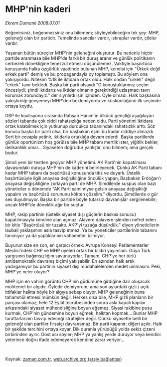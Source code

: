 # MHP'nin kaderi

*Ekrem Dumanlı 2008.07.01*

<tr><td class="metin" colspan="2" style="padding-top: 20px; padding-left: 5px; padding-right: 10px;">Beğenirsiniz, beğenmezsiniz onu bilemem; söyleyebileceğim tek şey: MHP, geleneği olan bir partidir. Temelinde sancılar vardır, ıstıraplar vardır, çileler vardır.</td></tr><tr><td class="metin" colspan="2" style="padding-top: 20px; padding-left: 5px; padding-right: 10px;"><p>Yaşanan bütün süreçler MHP'nin geleneğini oluşturur. Bu nedenle hiçbir partide aranmasa bile MHP'de farklı bir duruş aranır ve günlük politikanın cerbezeli dönekliğine tenezzül etmesi düşünülemez. Vaktiyle başörtüsü konusunda halka özgürlük vaadinde bulunan MHP, kendisi için "Ürkek değil erkek parti" demiş ve bu propagandayla oy toplamıştı. Bu söylem ona yakışıyordu. Nitekim %18 ile iktidara ortak oldu. Halk ondan "ürkek" değil "erkek" tavır bekledi. Başka bir parti olsaydı "O konuştuklarımız seçim öncesiydi; şimdi iktidarız ve iktidar olmanın gerektirdiği uzlaşmacı tavrı korumak zorundayız." der sıyrılırdı işin içinden. Öyle olmadı. Halk başkasına yakıştırdığı gevşemeyi MHP'den beklemiyordu ve küskünlüğünü ilk seçimde ortaya koydu.
<p>DSP ile koalisyonu sırasında Rahşan Hanım'ın ülkücü gençliği aşağılayan sözleri tabanda çok ciddi rahatsızlığa neden oldu. Parti yönetimi iktidara ortak kalabilmek için yutkunup durdukça tabanındaki rahatsızlık arttı. Söz konusu başka bir parti olsa, bir başbakan eşini bu kadar ciddiye almazdı. Sert bir cevapla yetinir, iktidarla ortaklığa devam ederdi. Başka partilerde günlük oportünizm hoş görülse bile MHP tabanı mertlik ister, yiğitlik bekler, delikanlılık umar... Siyaseten doğrudur yanlıştır, onu bilmem; ama gerçek budur.
<p>Şimdi yeni bir testten geçiyor MHP yönetimi. AK Parti'nin kapatılması davasındaki duruşu MHP'nin de kaderini belirleyecek. Çünkü AK Parti tabanı kadar MHP tabanı da başörtüsü konusunda titiz ve duyarlı. Üstelik başörtüsüyle ilgili anayasa değişikliğine öncülük yapan, Başbakan Erdoğan'ı anayasa değişikliğine zorlayan parti de MHP. Şimdilerde suspus olan bazı yöneticiler o dönemde "AK Parti samimiyse gelsin anayasa değişikliği yapalım ve başörtüsü sorununu kökten çözelim." diyordu. Şimdilerde o gür ses duyulmuyor. Başka bir partide böyle tutarsız davranışlar sergilenebilir; ancak MHP'de döneklik ağır bir suçtur. 
<p>MHP, rakip partinin (üstelik siyaset dışı güçlerin baskısı sonucu) kapatılmasıyla kendine alan açmaz. Alavere dalavere işlerden nefret eden bir kitle "Başörtüsü bir tuzaktı. AKP'yi tuzağa düşürdük." diyen yöneticilerin laubali yaklaşımını asla tasvip etmez. Ya bu yöneticiler partilerinin tabanını tanımıyor ya da yaptıklarının vahametini bilmiyor. 
<p>Buyurun size en son, en çarpıcı örnek: Avrupa Konseyi Parlamenterler Meclisi'ndeki CHP ve MHP üyeleri ortak bir bildiri yayımladı. Güya Türk yargısının bağımsızlığını savunuyorlar. Tamam, CHP'ye her türlü antidemokratik davranış biçimi yakışabilir. En azından halk artık yadırgamıyor bu partinin siyaset dışı müdahalelerden medet ummasını. Peki, MHP'ye neler oluyor?
<p>MHP için en vahim görüntü CHP'nin güdümüne girdiğine dair oluşacak muhtemel bir algıdır. Öyledir demiyorum; ama son aylardaki gizli / açık ittifaklar halkta böyle bir algıya sebep oluyor. MHP geleneğinin buna tahammül etmesi mümkün değil. Herkes olsa bile, MHP gizli planların bir parçası olamaz; hele 12 Eylül tecrübesinden sonra asla kapalı kapılar arkasındaki siyaset mühendisliğine boyun eğemez. Siyasi rakibine pusu kurmak, CHP'nin gündemine boyun eğmek, halktan kopmak... Bunlar MHP taraftarlarının tasvip edeceği stratejiler değil. Çünkü siyasette belli bir geleneği olan partiler fırsatçı davranamaz. Bir parti kapanır; diğeri açılır. Halk bir şekilde tercihini ortaya koyar. Dik duranla yürüdüğü yolda sekiz çizeni birbirinden ayırır. Dost acı söyler; MHP ya yanlış yerde duruyor veya kendini yeterince doğru ifade edemeyerek kendine zarar veriyor... 
<p><br/></p></p></p></p></p></p></p></td></tr>

Kaynak: [zaman.com.tr](http://zaman.com.tr/yazar.do?yazino=708628), [web.archive.org (arşiv bağlantısı)](http://web.archive.org/web/20080906220857/http://www.zaman.com.tr:80/yazar.do?yazino=708628)
